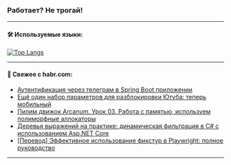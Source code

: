 ### Работает? Не трогай!

---
<!--
#### 🛠️ Technical stack:

![Java](https://img.shields.io/badge/Java-informational?logo=Oracle&style=flat&logoColor=white&color=FF4500)
![Kotlin](https://img.shields.io/badge/Kotlin-informational?logo=Kotlin&style=flat&logoColor=white&color=774D97)
![TS](https://img.shields.io/badge/TypeScript-informational?logo=typeScript&style=flat&logoColor=black&color=017acc)
![Python](https://img.shields.io/badge/Python-informational?logo=Python&style=flat&logoColor=black&color=ffdd54) <br>
![Spring](https://img.shields.io/badge/Spring-informational?logo=Spring&style=flat&logoColor=white&color=6DB33F) 
![SpringBoot](https://img.shields.io/badge/SpringBoot-informational?logo=SpringBoot&style=flat&logoColor=white&color=6DB33F)
![Nest](https://img.shields.io/badge/NestJS-informational?logo=NestJS&style=flat&logoColor=white&color=E0234E) 
![NodeJS](https://img.shields.io/badge/NodeJS-informational?logo=node.js&style=flat&logoColor=white&color=70A760)<br>
![PostgreSQL](https://img.shields.io/badge/PostgreSQL-informational?logo=PostgreSQL&style=flat&logoColor=white&color=DAA520)
![MongoDB](https://img.shields.io/badge/MongoDB-informational?logo=MongoDB&style=flat&logoColor=white&color=870000)
![Apache](https://img.shields.io/badge/Apache-informational?logo=apache&style=flat&logoColor=white&color=f74e28)

___ 
-->

#### 🛠️ Используемые языки:

[![Top Langs](https://github-readme-stats-u2qms2cxw-advtsettinggmailcoms-projects.vercel.app/api/top-langs/?username=zloylis&langs_count=10&hide_title=true&title_color=e6edf3&size_weight=0.5&count_weight=0.5&layout=compact&hide_progress=true&hide_border=true&theme=dracula)](https://github.com/zloylis)

<!---


####  :octocat:&nbsp;&nbsp; Статистика:

![GitHub stats](https://github-readme-stats-u2qms2cxw-advtsettinggmailcoms-projects.vercel.app/api?username=zloylis&show_icons=true&hide_border=true&theme=dracula&title_color=e6edf3&include_all_commits=true&count_private=true&hide_rank=false&hide_title=true&rank_icon=github)
-->
---

#### 💬 Свежее с habr.com:

<!-- BLOG-POST-LIST:START -->
- [Аутентификация через телеграм в Spring Boot приложении](https://habr.com/ru/articles/848502/?utm_source=habrahabr&utm_medium=rss&utm_campaign=848502)
- [Ещё один набор параметров для разблокировки Ютуба: теперь мобильный](https://habr.com/ru/articles/848456/?utm_source=habrahabr&utm_medium=rss&utm_campaign=848456)
- [Пилим движок Arcanum. Урок 03. Работа с памятью, используем полиморфные аллокаторы](https://habr.com/ru/articles/848046/?utm_source=habrahabr&utm_medium=rss&utm_campaign=848046)
- [Деревья выражений на практике: динамическая фильтрация в C# с использованием Asp.NET Core](https://habr.com/ru/articles/848446/?utm_source=habrahabr&utm_medium=rss&utm_campaign=848446)
- [[Перевод] Эффективное использование фикстур в Playwright: полное руководство](https://habr.com/ru/articles/848434/?utm_source=habrahabr&utm_medium=rss&utm_campaign=848434)
<!-- BLOG-POST-LIST:END -->

---
